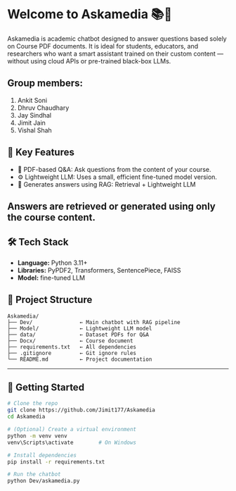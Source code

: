 # Welcome to Askamedia 📚🤖

Askamedia is academic chatbot designed to answer questions based solely on Course PDF documents. It is ideal for students, educators, and researchers who want a smart assistant trained on their custom content — without using cloud APIs or pre-trained black-box LLMs.

## Group members:
1.	Ankit Soni  
2.	Dhruv Chaudhary 
3.	Jay Sindhal 
4.	Jimit Jain 
5.	Vishal Shah

## 🎯 Key Features

- 📄 PDF-based Q&A: Ask questions from the content of your course.
- ⚙️ Lightweight LLM: Uses a small, efficient fine-tuned model version.
- 🧠 Generates answers using RAG: Retrieval + Lightweight LLM

## Answers are retrieved or generated using only the course content.

## 🛠️ Tech Stack

- **Language:** Python 3.11+
- **Libraries:** PyPDF2, Transformers, SentencePiece, FAISS
- **Model:** fine-tuned LLM
  
## 📁 Project Structure

```
Askamedia/
├── Dev/               ← Main chatbot with RAG pipeline
├── Model/             ← Lightweight LLM model 
├── data/              ← Dataset PDFs for Q&A
├── Docx/              ← Course document
├── requirements.txt   ← All dependencies
├── .gitignore         ← Git ignore rules 
└── README.md          ← Project documentation
```



---

## 🚀 Getting Started

```bash
# Clone the repo
git clone https://github.com/Jimit177/Askamedia
cd Askamedia

# (Optional) Create a virtual environment
python -m venv venv
venv\Scripts\activate        # On Windows

# Install dependencies
pip install -r requirements.txt

# Run the chatbot
python Dev/askamedia.py
